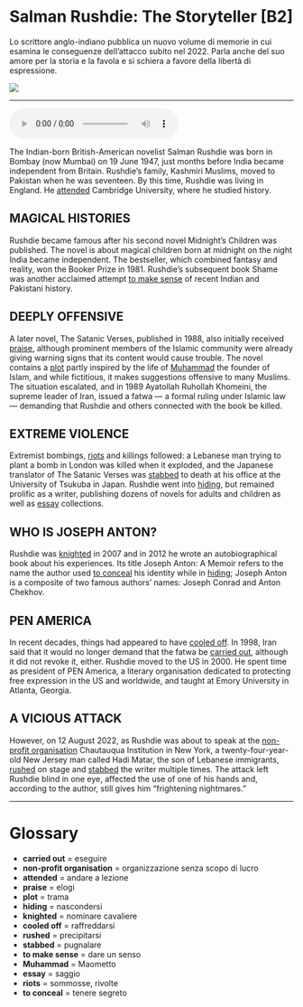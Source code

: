 # Salman Rushdie: The Storyteller   [B2]

Lo scrittore anglo-indiano pubblica un nuovo volume di memorie in cui esamina le conseguenze dell’attacco subito nel 2022. Parla anche del suo amore per la storia e la favola e si schiera a favore della libertà di espressione.

![](Salman%20Rushdie%20The%20Storyteller.jpg)

--------------

<div>
<audio controls autoplay>
    <source src="https:/raw.githubusercontent.com/dartie/speakup/main/2024-04/Salman%20Rushdie%20The%20Storyteller.mp3" type="audio/mpeg">
</audio>
</div>


The Indian-born British-American novelist Salman Rushdie was born in Bombay (now Mumbai) on 19 June 1947, just months before India became independent from Britain. Rushdie’s family, Kashmiri Muslims, moved to Pakistan when he was seventeen. By this time, Rushdie was living in England. He [attended](## "andare a lezione") Cambridge University, where he studied history. 

## MAGICAL HISTORIES
Rushdie became famous after his second novel Midnight’s Children was published. The novel is about magical children born at midnight on the night India became independent. The bestseller, which combined fantasy and reality, won the Booker Prize in 1981. Rushdie’s subsequent book Shame was another acclaimed attempt [to make sense](## "dare un senso") of recent Indian and Pakistani history.

## DEEPLY OFFENSIVE
A later novel, The Satanic Verses, published in 1988, also initially received [praise](## "elogi"), although prominent members of the Islamic community were already giving warning signs that its content would cause trouble. The novel contains a [plot](## "trama") partly inspired by the life of [Muhammad](## "Maometto") the founder of Islam, and while fictitious, it makes suggestions offensive to many Muslims. The situation escalated, and in 1989 Ayatollah Ruhollah Khomeini, the supreme leader of Iran, issued a fatwa — a formal ruling under Islamic law — demanding that Rushdie and others connected with the book be killed. 

## EXTREME VIOLENCE 
Extremist bombings, [riots](## "sommosse, rivolte") and killings followed: a Lebanese man trying to plant a bomb in London was killed when it exploded, and the Japanese translator of The Satanic Verses was [stabbed](## "pugnalare") to death at his office at the University of Tsukuba in Japan. Rushdie went into [hiding](## "nascondersi"), but remained prolific as a writer, publishing dozens of novels for adults and children as well as [essay](## "saggio") collections. 

## WHO IS JOSEPH ANTON?
Rushdie was [knighted](## "nominare cavaliere") in 2007 and in 2012 he wrote an autobiographical book about his experiences. Its title Joseph Anton: A Memoir refers to the name the author used [to conceal](## "tenere segreto") his identity while in [hiding](## "nascondersi"); Joseph Anton is a composite of two famous authors’ names: Joseph Conrad and Anton Chekhov.

## PEN AMERICA
In recent decades, things had appeared to have [cooled off](## "raffreddarsi"). In 1998, Iran said that it would no longer demand that the fatwa be [carried out](## "eseguire"), although it did not revoke it, either. Rushdie moved to the US in 2000. He spent time as president of PEN America, a literary organisation dedicated to protecting free expression in the US and worldwide, and taught at Emory University in Atlanta, Georgia. 

## A VICIOUS ATTACK
However, on 12 August 2022, as Rushdie was about to speak at the [non-profit organisation](## "organizzazione senza scopo di lucro") Chautauqua Institution in New York, a twenty-four-year-old New Jersey man called Hadi Matar, the son of Lebanese immigrants, [rushed](## "precipitarsi") on stage and [stabbed](## "pugnalare") the writer multiple times. The attack left Rushdie blind in one eye, affected the use of one of his hands and, according to the author, still gives him “frightening nightmares.”  

--------------

<div style = "display:block; clear:both; page-break-after:always;"></div>

# Glossary
* **carried out** = eseguire
* **non-profit organisation** = organizzazione senza scopo di lucro
* **attended** = andare a lezione
* **praise** = elogi
* **plot** = trama
* **hiding** = nascondersi
* **knighted** = nominare cavaliere
* **cooled off** = raffreddarsi
* **rushed** = precipitarsi
* **stabbed** = pugnalare
* **to make sense** = dare un senso
* **Muhammad** = Maometto
* **essay** = saggio
* **riots** = sommosse, rivolte
* **to conceal** = tenere segreto
